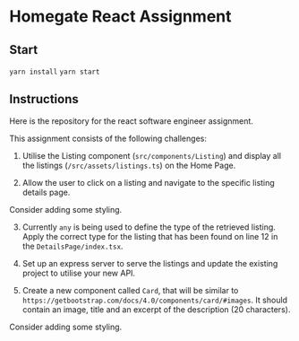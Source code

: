 # Homegate React Assignment

## Start

`yarn install`
`yarn start`

## Instructions

Here is the repository for the react software engineer assignment.

This assignment consists of the following challenges:

1. Utilise the Listing component (`src/components/Listing`) and display all the listings (`/src/assets/listings.ts`) on the Home Page.

2. Allow the user to click on a listing and navigate to the specific listing details page.

Consider adding some styling.

3. Currently `any` is being used to define the type of the retrieved listing. Apply the correct type for the listing that has been found on line 12 in the `DetailsPage/index.tsx`.

4. Set up an express server to serve the listings and update the existing project to utilise your new API.

5. Create a new component called `Card`, that will be similar to `https://getbootstrap.com/docs/4.0/components/card/#images`. It should contain an image, title and an excerpt of the description (20 characters).

Consider adding some styling.
